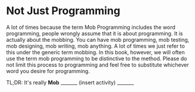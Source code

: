 # Not Just Programming

A lot of times because the term Mob Programming includes the word programming,
people wrongly assume that it is about programming. It is actually about the
mobbing. You can have mob programming, mob testing, mob designing, mob writing,
mob anything. A lot of times we just refer to this under the generic term
mobbing. In this book, however, we will often use the term mob programming to be
distinctive to the method. Please do not limit this process to programming and
feel free to substitute whichever word you desire for programming.

TL;DR: It's really **Mob** _______ (insert activity) _______
